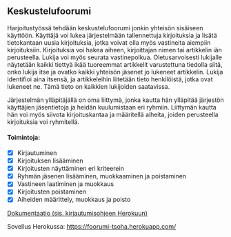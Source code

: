## Keskustelufoorumi
Harjoitustyössä tehdään keskustelufoorumi jonkin yhteisön sisäiseen käyttöön. Käyttäjä voi lukea järjestelmään tallennettuja kirjoituksia ja lisätä tietokantaan uusia kirjoituksia, jotka voivat olla myös vastineita aiempiin kirjoituksiin. Kirjoituksia voi hakea aiheen, kirjoittajan nimen tai artikkelin iän perusteella. Lukija voi myös seurata vastinepolkua. Oletusarvoisesti lukijalle näytetään kaikki tiettyä ikää tuoreemmat artikkelit varustettuna tiedolla siitä, onko lukija itse ja ovatko kaikki yhteisön jäsenet jo lukeneet artikkelin. Lukija identifioi aina itsensä, ja artikkeleihin liitetään tieto henkilöistä, jotka ovat lukeneet ne. Tämä tieto on kaikkien lukijoiden saatavissa.

Järjestelmän ylläpitäjällä on oma liittymä, jonka kautta hän ylläpitää järjestön käyttäjien jäsentietoja ja heidän kuulumistaan eri ryhmiin. Liittymän kautta hän voi myös siivota kirjoituskantaa ja määritellä aiheita, joiden perusteella kirjoituksia voi ryhmitellä.

#### Toimintoja:

- [x] Kirjautuminen
- [x] Kirjoituksen lisääminen
- [x] Kirjoitusten näyttäminen eri kriteerein
- [x] Ryhmän jäsenen lisääminen, muokkaaminen ja poistaminen
- [x] Vastineen laatiminen ja muokkaus
- [x] Kirjoitusten poistaminen
- [x] Aiheiden määrittely, muokkaus ja poisto

[Dokumentaatio (sis. kirjautumisohjeen Herokuun)](https://github.com/maarila/keskustelufoorumi/tree/master/documentation/Dokumentaatio.md)

Sovellus Herokussa: https://foorumi-tsoha.herokuapp.com/

